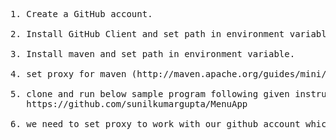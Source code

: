 <pre>
1. Create a GitHub account.

2. Install GitHub Client and set path in environment variable.

3. Install maven and set path in environment variable.

4. set proxy for maven (http://maven.apache.org/guides/mini/guide-proxies.html)

5. clone and run below sample program following given instruction, to test if your setup is all done.
   https://github.com/sunilkumargupta/MenuApp

6. we need to set proxy to work with our github account which I'll share offline.


</pre>
